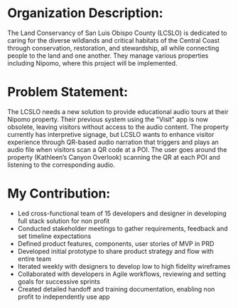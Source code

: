 # Organization Description:
The Land Conservancy of San Luis Obispo County (LCSLO) is dedicated to caring for the diverse wildlands and critical habitats of the Central Coast through conservation, restoration, and stewardship, all while connecting people to the land and one another. They manage various properties including Nipomo, where this project will be implemented.

# Problem Statement:
The LCSLO needs a new solution to provide educational audio tours at their Nipomo property. Their previous system using the "Visit" app is now obsolete, leaving visitors without access to the audio content. The property currently has interpretive signage, but LCSLO wants to enhance visitor experience through QR-based audio narration that triggers and plays an audio file when visitors scan a QR code at a POI. The user goes around the property (Kathleen’s Canyon Overlook) scanning the QR at each POI and listening to the corresponding audio.

# My Contribution:
- Led cross-functional team of 15 developers and designer in developing full stack solution for non profit
- Conducted stakeholder meetings to gather requirements, feedback and set timeline expectations
- Defined product features, components, user stories of MVP in PRD
- Developed initial prototype to share product strategy and flow with entire team 
- Iterated weekly with designers to develop low to high fidelity wireframes 
- Collaborated with developers in Agile workflows, reviewing and setting goals for successive sprints
- Created detailed handoff and training documentation, enabling non profit to independently use app


